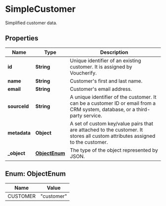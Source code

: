 

# SimpleCustomer

Simplified customer data.

## Properties

| Name | Type | Description |
|------------ | ------------- | ------------- |
|**id** | **String** | Unique identifier of an existing customer. It is assigned by Voucherify. |
|**name** | **String** | Customer&#39;s first and last name. |
|**email** | **String** | Customer&#39;s email address. |
|**sourceId** | **String** | A unique identifier of the customer. It can be a customer ID or email from a CRM system, database, or a third-party service. |
|**metadata** | **Object** | A set of custom key/value pairs that are attached to the customer. It stores all custom attributes assigned to the customer. |
|**_object** | [**ObjectEnum**](#ObjectEnum) | The type of the object represented by JSON. |



## Enum: ObjectEnum

| Name | Value |
|---- | -----|
| CUSTOMER | &quot;customer&quot; |



